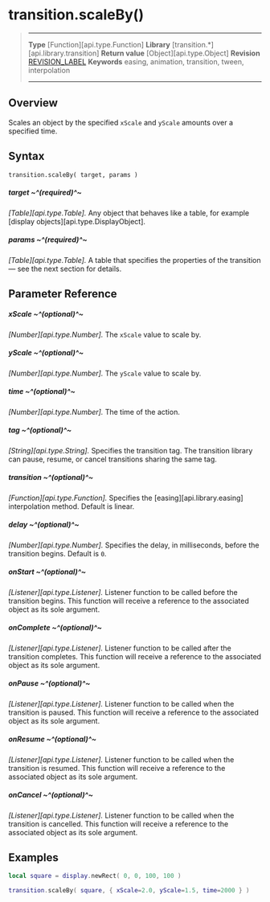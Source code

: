 # transition.scaleBy()

> --------------------- ------------------------------------------------------------------------------------------
> __Type__              [Function][api.type.Function]
> __Library__           [transition.*][api.library.transition]
> __Return value__      [Object][api.type.Object]
> __Revision__          [REVISION_LABEL](REVISION_URL)
> __Keywords__          easing, animation, transition, tween, interpolation
> --------------------- ------------------------------------------------------------------------------------------


## Overview

Scales an object by the specified `xScale` and `yScale` amounts over a specified time.

## Syntax

	transition.scaleBy( target, params )

##### target ~^(required)^~
_[Table][api.type.Table]._ Any object that behaves like a table, for example [display objects][api.type.DisplayObject].

##### params ~^(required)^~
_[Table][api.type.Table]._ A table that specifies the properties of the transition — see the next section for details.


## Parameter Reference

##### xScale ~^(optional)^~
_[Number][api.type.Number]._ The `xScale` value to scale by.

##### yScale ~^(optional)^~
_[Number][api.type.Number]._ The `yScale` value to scale by.

##### time ~^(optional)^~
_[Number][api.type.Number]._ The time of the action.

##### tag ~^(optional)^~
_[String][api.type.String]._ Specifies the transition tag. The transition library can pause, resume, or cancel transitions sharing the same tag.

##### transition ~^(optional)^~
_[Function][api.type.Function]._ Specifies the [easing][api.library.easing] interpolation method. Default is linear.

##### delay ~^(optional)^~
_[Number][api.type.Number]._ Specifies the delay, in milliseconds, before the transition begins. Default is `0`.

##### onStart ~^(optional)^~
_[Listener][api.type.Listener]._ Listener function to be called before the transition begins. This function will receive a reference to the associated object as its sole argument.

##### onComplete ~^(optional)^~
_[Listener][api.type.Listener]._ Listener function to be called after the transition completes. This function will receive a reference to the associated object as its sole argument.

##### onPause ~^(optional)^~
_[Listener][api.type.Listener]._ Listener function to be called when the transition is paused. This function will receive a reference to the associated object as its sole argument.

##### onResume ~^(optional)^~
_[Listener][api.type.Listener]._ Listener function to be called when the transition is resumed. This function will receive a reference to the associated object as its sole argument.

##### onCancel ~^(optional)^~
_[Listener][api.type.Listener]._ Listener function to be called when the transition is cancelled. This function will receive a reference to the associated object as its sole argument.


## Examples

``````lua
local square = display.newRect( 0, 0, 100, 100 )

transition.scaleBy( square, { xScale=2.0, yScale=1.5, time=2000 } )
``````